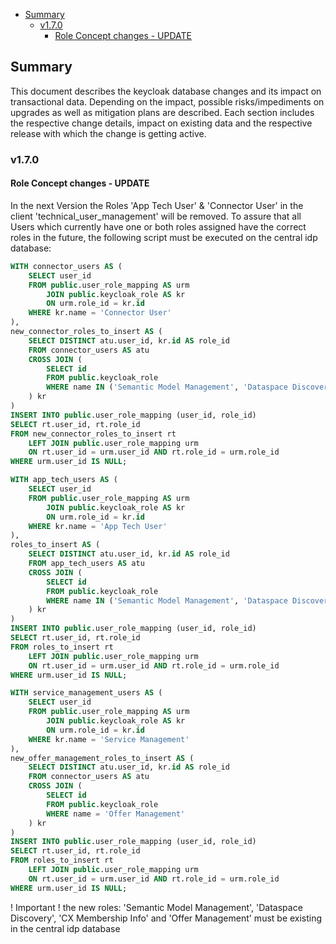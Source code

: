 - [Summary](#summary)
  - [v1.7.0](#v170)
    - [Role Concept changes - UPDATE](#role-concept-changes---update)

## Summary

This document describes the keycloak database changes and its impact on transactional data. Depending on the impact, possible risks/impediments on upgrades as well as mitigation plans are described.
Each section includes the respective change details, impact on existing data and the respective release with which the change is getting active.

### v1.7.0

#### Role Concept changes - UPDATE

In the next Version the Roles 'App Tech User' & 'Connector User' in the client 'technical_user_management' will be removed. To assure that all Users which currently have one or both roles assigned have the correct roles in the future, the following script must be executed on the central idp database:

```sql
WITH connector_users AS (
    SELECT user_id
    FROM public.user_role_mapping AS urm
        JOIN public.keycloak_role AS kr 
        ON urm.role_id = kr.id
    WHERE kr.name = 'Connector User'
),
new_connector_roles_to_insert AS (
    SELECT DISTINCT atu.user_id, kr.id AS role_id
    FROM connector_users AS atu
    CROSS JOIN (
        SELECT id
        FROM public.keycloak_role
        WHERE name IN ('Semantic Model Management', 'Dataspace Discovery')
    ) kr
)
INSERT INTO public.user_role_mapping (user_id, role_id)
SELECT rt.user_id, rt.role_id
FROM new_connector_roles_to_insert rt
    LEFT JOIN public.user_role_mapping urm
    ON rt.user_id = urm.user_id AND rt.role_id = urm.role_id
WHERE urm.user_id IS NULL;

WITH app_tech_users AS (
    SELECT user_id
    FROM public.user_role_mapping AS urm
        JOIN public.keycloak_role AS kr
        ON urm.role_id = kr.id
    WHERE kr.name = 'App Tech User'
),
roles_to_insert AS (
    SELECT DISTINCT atu.user_id, kr.id AS role_id
    FROM app_tech_users AS atu
    CROSS JOIN (
        SELECT id
        FROM public.keycloak_role
        WHERE name IN ('Semantic Model Management', 'Dataspace Discovery', 'CX Membership Info')
    ) kr
)
INSERT INTO public.user_role_mapping (user_id, role_id)
SELECT rt.user_id, rt.role_id
FROM roles_to_insert rt
    LEFT JOIN public.user_role_mapping urm
    ON rt.user_id = urm.user_id AND rt.role_id = urm.role_id
WHERE urm.user_id IS NULL;

WITH service_management_users AS (
    SELECT user_id
    FROM public.user_role_mapping AS urm
        JOIN public.keycloak_role AS kr
        ON urm.role_id = kr.id
    WHERE kr.name = 'Service Management'
),
new_offer_management_roles_to_insert AS (
    SELECT DISTINCT atu.user_id, kr.id AS role_id
    FROM connector_users AS atu
    CROSS JOIN (
        SELECT id
        FROM public.keycloak_role
        WHERE name = 'Offer Management'
    ) kr
)
INSERT INTO public.user_role_mapping (user_id, role_id)
SELECT rt.user_id, rt.role_id
FROM roles_to_insert rt
    LEFT JOIN public.user_role_mapping urm
    ON rt.user_id = urm.user_id AND rt.role_id = urm.role_id
WHERE urm.user_id IS NULL;

```

! Important ! the new roles: 'Semantic Model Management', 'Dataspace Discovery', 'CX Membership Info' and 'Offer Management' must be existing in the central idp database
